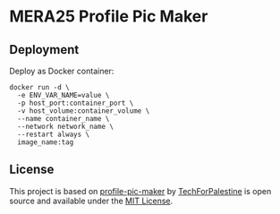 # MERA25 Profile Pic Maker

## Deployment

Deploy as Docker container:

   ```
   docker run -d \
     -e ENV_VAR_NAME=value \
     -p host_port:container_port \
     -v host_volume:container_volume \
     --name container_name \
     --network network_name \
     --restart always \
     image_name:tag
   ```

## License

This project is based on [profile-pic-maker](https://github.com/TechForPalestine/profile-pic-maker) by [TechForPalestine](https://github.com/TechForPalestine) is open source and available under the [MIT License](LICENSE).
